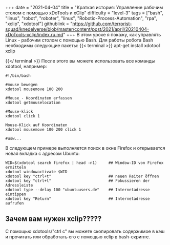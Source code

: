 +++
date = "2021-04-04"
title = "Краткая история: Управление рабочим столом с помощью xDoTools и xClip"
difficulty = "level-3"
tags = ["bash", "linux", "robot", "roboter", "linux", "Robotic-Process-Automation", "rpa", "xclip", "xdotool"]
githublink = "https://github.com/terrorist-squad/knedelverse/blob/master/content/post/2021/april/20210404-xDoTools-xclip/index.ru.md"
+++
В этом уроке я покажу, как управлять Linux - рабочим столом с помощью Bash. Для работы робота Bash необходимы следующие пакеты:
{{< terminal >}}
apt-get install xdotool xclip

{{</ terminal >}}
После этого вы можете использовать все команды xdotool, например:
```
#!/bin/bash

#mouse bewegen
xdotool mousemove 100 200 

#Mouse - Koordinaten erfassen
xdotool getmouselocation 

#Mouse-klick
xdotool click 1 

Mouse-Klick auf Koordinaten
xdotool mousemove 100 200 click 1 

#usw...

```
В следующем примере выполняется поиск в окне Firefox и открывается новая вкладка с адресом Ubuntu:
```
WID=$(xdotool search firefox | head -n1)     ## Window-ID von Firefox ermitteln
xdotool windowactivate $WID
xdotool key "ctrl+t"                         ## neuen Reiter öffnen
xdotool key "ctrl+l"                         ## Fokussieren der Adressleiste
xdotool type --delay 100 "ubuntuusers.de"    ## Internetadresse eintippen
xdotool key "Return"                         ## Internetadresse aufrufen 

```

## Зачем вам нужен xclip?????
С помощью xdotools/"ctrl c" вы можете скопировать содержимое в кэш и прочитать или обработать его с помощью xclip в bash-скрипте.
